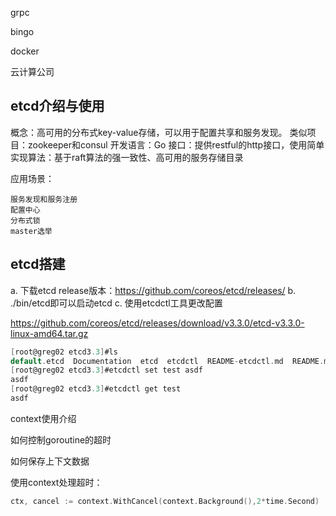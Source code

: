 grpc

bingo

docker

云计算公司

## **etcd介绍与使用**

概念：高可用的分布式key-value存储，可以用于配置共享和服务发现。 
类似项目：zookeeper和consul 
开发语言：Go 
接口：提供restful的http接口，使用简单 
实现算法：基于raft算法的强一致性、高可用的服务存储目录

应用场景：

```
服务发现和服务注册
配置中心
分布式锁
master选举
```

## etcd搭建 

a. 下载etcd release版本：<https://github.com/coreos/etcd/releases/> 
b. ./bin/etcd即可以启动etcd 
c. 使用etcdctl工具更改配置

https://github.com/coreos/etcd/releases/download/v3.3.0/etcd-v3.3.0-linux-amd64.tar.gz

```go
[root@greg02 etcd3.3]#ls
default.etcd  Documentation  etcd  etcdctl  README-etcdctl.md  README.md  READMEv2-etcdctl.md
[root@greg02 etcd3.3]#etcdctl set test asdf
asdf
[root@greg02 etcd3.3]#etcdctl get test
asdf
```

context使用介绍

如何控制goroutine的超时

如何保存上下文数据

使用context处理超时：

```go
ctx, cancel := context.WithCancel(context.Background(),2*time.Second)
```

